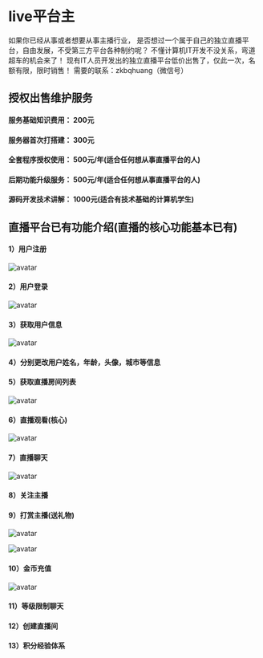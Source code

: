 # live平台主

如果你已经从事或者想要从事主播行业，
是否想过一个属于自己的独立直播平台，自由发展，不受第三方平台各种制约呢？
不懂计算机IT开发不没关系，弯道超车的机会来了！
现有IT人员开发出的独立直播平台低价出售了，仅此一次，名额有限，限时销售！
需要的联系：zkbqhuang（微信号）


## 授权出售维护服务

#### 服务基础知识费用： 200元
#### 服务器首次打搭建： 300元
#### 全套程序授权使用： 500元/年(适合任何想从事直播平台的人)
#### 后期功能升级服务： 500元/年(适合任何想从事直播平台的人)
#### 源码开发技术讲解： 1000元(适合有技术基础的计算机学生)

## 直播平台已有功能介绍(直播的核心功能基本已有)

#### 1）用户注册

![avatar](https://github.com/zkbqhuang/live/blob/main/img/live3.jpg)

#### 2）用户登录

![avatar](https://github.com/zkbqhuang/live/blob/main/img/live2.jpg)

#### 3）获取用户信息

![avatar](https://github.com/zkbqhuang/live/blob/main/img/live6.jpg)

#### 4）分别更改用户姓名，年龄，头像，城市等信息
#### 5）获取直播房间列表

![avatar](https://github.com/zkbqhuang/live/blob/main/img/live1.jpg)

#### 6）直播观看(核心)

![avatar](https://github.com/zkbqhuang/live/blob/main/img/live4.jpg)

#### 7）直播聊天

![avatar](https://github.com/zkbqhuang/live/blob/main/img/live4.jpg)

#### 8）关注主播
#### 9）打赏主播(送礼物)

![avatar](https://github.com/zkbqhuang/live/blob/main/img/live7.jpg)

![avatar](https://github.com/zkbqhuang/live/blob/main/img/live8.jpg)

#### 10）金币充值

![avatar](https://github.com/zkbqhuang/live/blob/main/img/live9.jpg)

#### 11）等级限制聊天
#### 12）创建直播间
#### 13）积分经验体系

